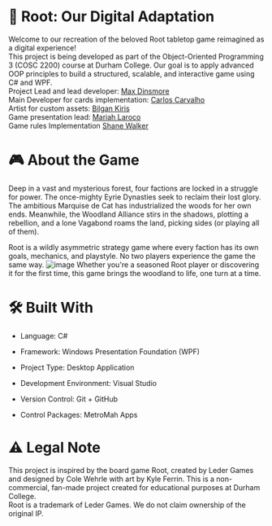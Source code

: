 # 🌲 Root: Our Digital Adaptation
Welcome to our recreation of the beloved Root tabletop game reimagined as a digital experience! \
This project is being developed as part of the Object-Oriented Programming 3 (COSC 2200) course at Durham College. Our goal is to apply advanced OOP principles to build a structured, scalable, and interactive game using C# and WPF. \
Project Lead and lead developer: [Max Dinsmore](https://github.com/maxwelldinsmore) \
Main Developer for cards implementation: [Carlos Carvalho](https://github.com/CarlosCarvalhoC) \
Artist for custom assets: [Bilgan Kiris](https://github.com/bilgandc) \
Game presentation lead: [Mariah Laroco](https://github.com/marroco11) \
Game rules Implementation [Shane Walker](https://github.com/Hannibpl)

# 🎮 About the Game
Deep in a vast and mysterious forest, four factions are locked in a struggle for power. The once-mighty Eyrie Dynasties seek to reclaim their lost glory. The ambitious Marquise de Cat has industrialized the woods for her own ends. Meanwhile, the Woodland Alliance stirs in the shadows, plotting a rebellion, and a lone Vagabond roams the land, picking sides (or playing all of them).

Root is a wildly asymmetric strategy game where every faction has its own goals, mechanics, and playstyle. No two players experience the game the same way.
![image](https://github.com/user-attachments/assets/7e3943fe-689a-4e73-a556-e528e062363f)
Whether you're a seasoned Root player or discovering it for the first time, this game brings the woodland to life, one turn at a time.

# 🛠️ Built With
- Language: C#

- Framework: Windows Presentation Foundation (WPF)

- Project Type: Desktop Application

- Development Environment: Visual Studio

- Version Control: Git + GitHub

- Control Packages: MetroMah Apps

# ⚠️ Legal Note
This project is inspired by the board game Root, created by Leder Games and designed by Cole Wehrle with art by Kyle Ferrin. This is a non-commercial, fan-made project created for educational purposes at Durham College. \
Root is a trademark of Leder Games. We do not claim ownership of the original IP.
